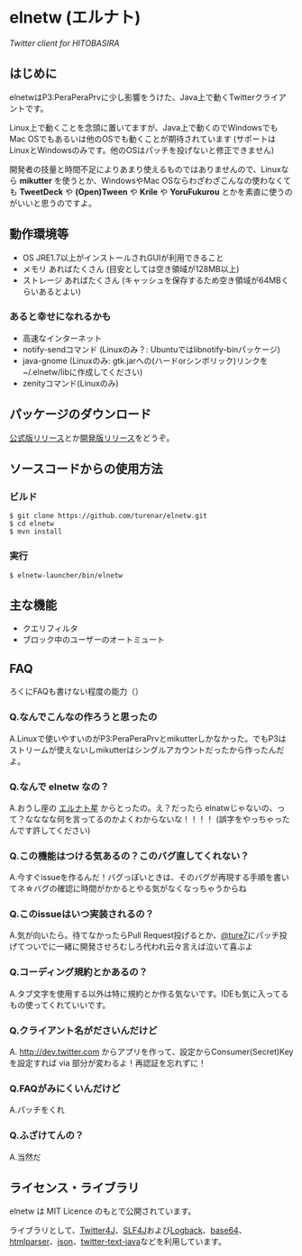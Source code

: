 # elnetw (エルナト)
_Twitter client for HITOBASIRA_

## はじめに

elnetwはP3:PeraPeraPrvに少し影響をうけた、Java上で動くTwitterクライアントです。

Linux上で動くことを念頭に置いてますが、Java上で動くのでWindowsでもMac OSでもあるいは他のOSでも動くことが期待されています (サポートはLinuxとWindowsのみです。他のOSはパッチを投げないと修正できません)

開発者の技量と時間不足によりあまり使えるものではありませんので、Linuxなら **mikutter** を使うとか、WindowsやMac OSならわざわざこんなの使わなくても **TweetDeck** や **(Open)Tween** や **Krile** や **YoruFukurou** とかを素直に使うのがいいと思うのですよ。

## 動作環境等

 * OS
     JRE1.7以上がインストールされGUIが利用できること
 * メモリ
     あればたくさん (目安としては空き領域が128MB以上)
 * ストレージ
     あればたくさん (キャッシュを保存するため空き領域が64MBくらいあるとよい)

### あると幸せになれるかも

 * 高速なインターネット
 * notify-sendコマンド (Linuxのみ？: Ubuntuではlibnotify-binパッケージ)
 * java-gnome (Linuxのみ: gtk.jarへの(ハードorシンボリック)リンクを~/.elnetw/libに作成してください)
 * zenityコマンド(Linuxのみ)

## パッケージのダウンロード

[公式版リリース]とか[開発版リリース]をどうぞ。

[公式版リリース]: http://sourceforge.jp/users/turenar/pf/elnetw/files/?id=2305
[開発版リリース]: http://sourceforge.jp/users/turenar/pf/elnetw/files/?id=2303

## ソースコードからの使用方法

### ビルド

    $ git clone https://github.com/turenar/elnetw.git
    $ cd elnetw
    $ mvn install

### 実行

    $ elnetw-launcher/bin/elnetw

## 主な機能

 * クエリフィルタ
 * ブロック中のユーザーのオートミュート

## FAQ
ろくにFAQも書けない程度の能力（）
### Q.なんでこんなの作ろうと思ったの
A.Linuxで使いやすいのがP3:PeraPeraPrvとmikutterしかなかった。でもP3はストリームが使えないしmikutterはシングルアカウントだったから作ったんだよ。
### Q.なんで elnetw なの？
A.おうし座の [エルナト星](http://ja.wikipedia.org/wiki/%E3%82%A8%E3%83%AB%E3%83%8A%E3%83%88) からとったの。え？だったら elnatwじゃないの、って？なななな何を言ってるのかよくわからないな！！！！ (誤字をやっちゃったんです許してください)
### Q.この機能はつける気あるの？このバグ直してくれない？
A.今すぐissueを作るんだ！バグっぽいときは、そのバグが再現する手順を書いてネ☆バグの確認に時間がかかるとやる気がなくなっちゃうからね
### Q.このissueはいつ実装されるの？
A.気が向いたら。待てなかったらPull Request投げるとか、[@ture7]にパッチ投げてついでに一緒に開発させろむしろ代われ云々言えば泣いて喜ぶよ
### Q.コーディング規約とかあるの？
A.タブ文字を使用する以外は特に規約とか作る気ないです。IDEも気に入ってるもの使ってくれていいです。
### Q.クライアント名がださいんだけど
A. http://dev.twitter.com からアプリを作って、設定からConsumer(Secret)Keyを設定すれば via 部分が変わるよ！再認証を忘れずに！
### Q.FAQがみにくいんだけど
A.パッチをくれ
### Q.ふざけてんの？
A.当然だ

## ライセンス・ライブラリ

elnetw は MIT Licence のもとで公開されています。

ライブラリとして、[Twitter4J]、[SLF4J]および[Logback]、[base64]、[htmlparser]、[json]、[twitter-text-java]などを利用しています。

[@ture7]: http://twitter.com/ture7 "ごにょごにょやってるひとのTwitterアカウント"
[Twitter4J]: http://twitter4j.org/ "Twitter4J - A Java library for the Twitter API"
[SLF4J]: http://slf4j.org/ "Simple Logging Facade for Java (SLF4J)"
[Logback]: http://logback.qos.ch/ "Logback"
[twitter-text-java]: https://github.com/twitter/twitter-text-java "A Java implementation of Twitter's text processing library"
[htmlparser]: http://about.validator.nu/htmlparser/ "The Validator.nu HTML Parser"
[base64]: http://iharder.sourceforge.net/current/java/base64/ "Base64: Public Domain Base64 Encoder/Decoder"
[json]: http://www.json.org/java/index.html "JSON in Java"
